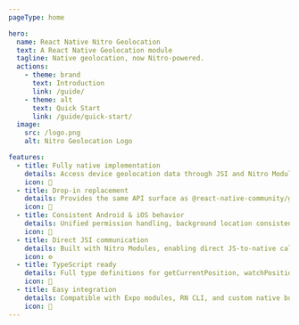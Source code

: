 ```yaml
---
pageType: home

hero:
  name: React Native Nitro Geolocation
  text: A React Native Geolocation module
  tagline: Native geolocation, now Nitro-powered.
  actions:
    - theme: brand
      text: Introduction
      link: /guide/
    - theme: alt
      text: Quick Start
      link: /guide/quick-start/
  image:
    src: /logo.png
    alt: Nitro Geolocation Logo

features:
  - title: Fully native implementation
    details: Access device geolocation data through JSI and Nitro Modules for maximum performance.
    icon: 📡
  - title: Drop-in replacement
    details: Provides the same API surface as @react-native-community/geolocation for easy migration.
    icon: 🔁
  - title: Consistent Android & iOS behavior
    details: Unified permission handling, background location consistency, and improved accuracy tuning.
    icon: 📱
  - title: Direct JSI communication
    details: Built with Nitro Modules, enabling direct JS-to-native calls without bridge serialization overhead.
    icon: ⚙️
  - title: TypeScript ready
    details: Full type definitions for getCurrentPosition, watchPosition, and clearWatch APIs.
    icon: 📘
  - title: Easy integration
    details: Compatible with Expo modules, RN CLI, and custom native builds out of the box.
    icon: 🧩
---
```

